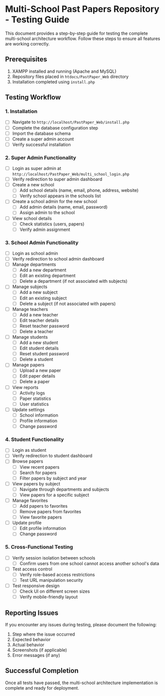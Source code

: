 # Multi-School Past Papers Repository - Testing Guide

This document provides a step-by-step guide for testing the complete multi-school architecture workflow. Follow these steps to ensure all features are working correctly.

## Prerequisites

1. XAMPP installed and running (Apache and MySQL)
2. Repository files placed in `htdocs/PastPaper_Web` directory
3. Installation completed using `install.php`

## Testing Workflow

### 1. Installation

- [ ] Navigate to `http://localhost/PastPaper_Web/install.php`
- [ ] Complete the database configuration step
- [ ] Import the database schema
- [ ] Create a super admin account
- [ ] Verify successful installation

### 2. Super Admin Functionality

- [ ] Login as super admin at `http://localhost/PastPaper_Web/multi_school_login.php`
- [ ] Verify redirection to super admin dashboard
- [ ] Create a new school
  - [ ] Add school details (name, email, phone, address, website)
  - [ ] Verify school appears in the schools list
- [ ] Create a school admin for the new school
  - [ ] Add admin details (name, email, password)
  - [ ] Assign admin to the school
- [ ] View school details
  - [ ] Check statistics (users, papers)
  - [ ] Verify admin assignment

### 3. School Admin Functionality

- [ ] Login as school admin
- [ ] Verify redirection to school admin dashboard
- [ ] Manage departments
  - [ ] Add a new department
  - [ ] Edit an existing department
  - [ ] Delete a department (if not associated with subjects)
- [ ] Manage subjects
  - [ ] Add a new subject
  - [ ] Edit an existing subject
  - [ ] Delete a subject (if not associated with papers)
- [ ] Manage teachers
  - [ ] Add a new teacher
  - [ ] Edit teacher details
  - [ ] Reset teacher password
  - [ ] Delete a teacher
- [ ] Manage students
  - [ ] Add a new student
  - [ ] Edit student details
  - [ ] Reset student password
  - [ ] Delete a student
- [ ] Manage papers
  - [ ] Upload a new paper
  - [ ] Edit paper details
  - [ ] Delete a paper
- [ ] View reports
  - [ ] Activity logs
  - [ ] Paper statistics
  - [ ] User statistics
- [ ] Update settings
  - [ ] School information
  - [ ] Profile information
  - [ ] Change password

### 4. Student Functionality

- [ ] Login as student
- [ ] Verify redirection to student dashboard
- [ ] Browse papers
  - [ ] View recent papers
  - [ ] Search for papers
  - [ ] Filter papers by subject and year
- [ ] View papers by subject
  - [ ] Navigate through departments and subjects
  - [ ] View papers for a specific subject
- [ ] Manage favorites
  - [ ] Add papers to favorites
  - [ ] Remove papers from favorites
  - [ ] View favorite papers
- [ ] Update profile
  - [ ] Edit profile information
  - [ ] Change password

### 5. Cross-Functional Testing

- [ ] Verify session isolation between schools
  - [ ] Confirm users from one school cannot access another school's data
- [ ] Test access control
  - [ ] Verify role-based access restrictions
  - [ ] Test URL manipulation security
- [ ] Test responsive design
  - [ ] Check UI on different screen sizes
  - [ ] Verify mobile-friendly layout

## Reporting Issues

If you encounter any issues during testing, please document the following:

1. Step where the issue occurred
2. Expected behavior
3. Actual behavior
4. Screenshots (if applicable)
5. Error messages (if any)

## Successful Completion

Once all tests have passed, the multi-school architecture implementation is complete and ready for deployment.